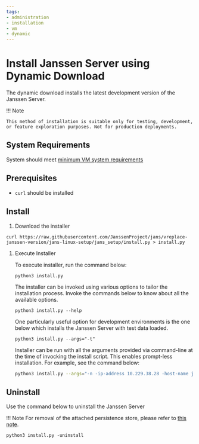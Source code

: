 ```yaml
---
tags:
- administration
- installation
- vm
- dynamic
---
```


# Install Janssen Server using Dynamic Download

The dynamic download installs the latest development version of the Janssen Server.

!!! Note

    This method of installation is suitable only for testing, development, or feature exploration purposes. Not for production deployments.

## System Requirements

System should meet [minimum VM system requirements](vm-requirements.md)

## Prerequisites

- `curl` should be installed

## Install

1. Download the installer
```
curl https://raw.githubusercontent.com/JanssenProject/jans/vreplace-janssen-version/jans-linux-setup/jans_setup/install.py > install.py
```

1. Execute Installer

   To execute installer, run the command below:

   ```text
   python3 install.py
   ```

   The installer can be invoked using various options to tailor the 
   installation process. Invoke the commands below to know about all the 
   available options.

   ```
   python3 install.py --help
   ```

   One particularly useful option for development environments is the one 
   below which installs the Janssen Server with test data loaded.

   ```    
   python3 install.py --args="-t"
   ```

   Installer can be run with all the arguments provided via command-line
   at the time of invocking the install script. This enables prompt-less
   installation. For example, see the command below:

   ```bash
   python3 install.py --args="-n -ip-address 10.229.38.28 -host-name jans-opensuse -city ah -state gj -country in -org-name gluu -email dhaval@gluu.org -jans-max-mem 26349 -admin-password admin --with-casa -t"
   ```



## Uninstall

Use the command below to uninstall the Janssen Server

!!! Note
For removal of the attached persistence store, please refer to [this note](../install-faq.md#does-the-janssen-server-uninstall-process-remove-the-data-store-as-well).

```
python3 install.py -uninstall
```
